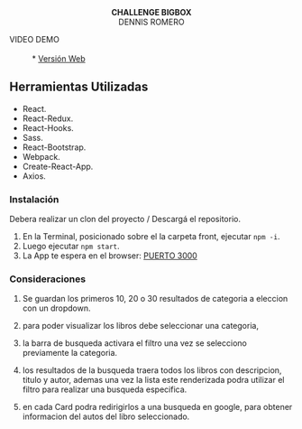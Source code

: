 <div align="center"><strong>CHALLENGE BIGBOX</strong></div>
<div align="center">DENNIS ROMERO</div>
<dl>

  <dt>VIDEO DEMO</dt><br />
  <dd>* <a href="https://youtu.be/X7Wq8ZAS-XU">Versión Web</a></dd>

</dl>

## Herramientas Utilizadas

- React.<br />
- React-Redux.<br />
- React-Hooks.<br />
- Sass.<br />
- React-Bootstrap.<br />
- Webpack.<br />
- Create-React-App. <br/>
- Axios.<br />

### Instalación</dt>

Debera realizar un clon del proyecto / Descargá el repositorio.

1. En la Terminal, posicionado sobre el la carpeta front, ejecutar `npm -i`.
2. Luego ejecutar `npm start`.
3. La App te espera en el browser: <a href="http://localhost:3000/">PUERTO 3000</a>

### Consideraciones

1. Se guardan los primeros 10, 20 o 30 resultados de categoria a eleccion con un dropdown.

2. para poder visualizar los libros debe seleccionar una categoria,

3. la barra de busqueda activara el filtro una vez se selecciono previamente la categoria.

4. los resultados de la busqueda traera todos los libros con descripcion, titulo y autor, ademas una vez la lista este renderizada podra utilizar el filtro para realizar una busqueda especifica.

5. en cada Card podra redirigirlos a una busqueda en google, para obtener informacion del autos del libro seleccionado.

